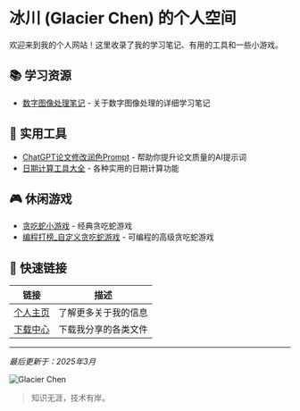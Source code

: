 # 冰川 (Glacier Chen) 的个人空间

欢迎来到我的个人网站！这里收录了我的学习笔记、有用的工具和一些小游戏。

## 📚 学习资源

- [数字图像处理笔记](https://www.glacierchen.asia/数字图像处理复习) - 关于数字图像处理的详细学习笔记

## 🔧 实用工具

- [ChatGPT论文修改润色Prompt](https://www.glacierchen.asia/Z：Prompts/论文润色Prompt) - 帮助你提升论文质量的AI提示词
- [日期计算工具大全](/date-calculator) - 各种实用的日期计算功能

## 🎮 休闲游戏

- [贪吃蛇小游戏](/snake) - 经典贪吃蛇游戏
- [编程打榜_自定义贪吃蛇游戏](/snakeplus2) - 可编程的高级贪吃蛇游戏

## 🔗 快速链接

| 链接 | 描述 |
|------|------|
| [个人主页](/personal_page) | 了解更多关于我的信息 |
| [下载中心](/download) | 下载我分享的各类文件 |

---

*最后更新于：2025年3月*

![Glacier Chen](https://avatars.githubusercontent.com/username?s=100)

> 知识无涯，技术有岸。

